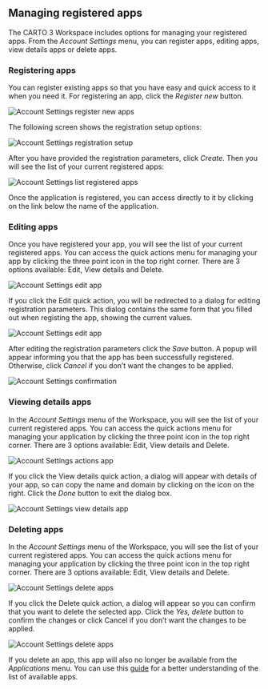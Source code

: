 ## Managing registered apps

The CARTO 3 Workspace includes options for managing your registered apps. From the *Account Settings* menu, you can register apps, editing apps, view details apps or delete apps.

### Registering apps

You can register existing apps so that you have easy and quick access to it when you need it. For registering an app, click the *Register new* button. 

![Account Settings register new apps](/img/cloud-native-workspace/account-settings/account_settings_new_apps.png)

The following screen shows the registration setup options:

![Account Settings registration setup](/img/cloud-native-workspace/account-settings/account_settings_setup_apps.png)

After you have provided the registration parameters, click *Create*. Then you will see the list of your current registered apps:

![Account Settings list registered apps](/img/cloud-native-workspace/account-settings/account_settings_list_apps.png)

Once the application is registered, you can access directly to it by clicking on the link below the name of the application.

### Editing apps

Once you have registered your app, you will see the list of your current registered apps. You can access the quick actions menu for managing your app by clicking the three point icon in the top right corner. There are 3 options available: Edit, View details and Delete. 

![Account Settings edit app](/img/cloud-native-workspace/account-settings/account_settings_actions_apps.png)

If you click the Edit quick action, you will be redirected to a dialog for editing registration parameters. This dialog contains the same form that you filled out when registing the app, showing the current values.

![Account Settings edit app](/img/cloud-native-workspace/account-settings/account_settings_edit_apps.png)

After editing the registration parameters click the *Save* button. A popup will appear informing you that the app has been successfully registered. Otherwise, click *Cancel* if you don’t want the changes to be applied.

![Account Settings confirmation](/img/cloud-native-workspace/account-settings/account_settings_confirmation.png)

### Viewing details apps

In the *Account Settings* menu of the Workspace, you will see the list of your current registered apps. You can access the quick actions menu for managing your application by clicking the three point icon in the top right corner. There are 3 options available: Edit, View details and Delete. 

![Account Settings actions app](/img/cloud-native-workspace/account-settings/account_settings_actions_apps.png)

If you click the View details quick action, a dialog will appear with details of your app, so can copy the name and domain by clicking on the icon on the right. Click the *Done* button to exit the dialog box.

![Account Settings view details app](/img/cloud-native-workspace/account-settings/account_settings_details_apps.png)

### Deleting apps

In the *Account Settings* menu of the Workspace, you will see the list of your current registered apps. You can access the quick actions menu for managing your application by clicking the three point icon in the top right corner. There are 3 options available: Edit, View details and Delete. 

![Account Settings delete apps](/img/cloud-native-workspace/account-settings/account_settings_actions_apps.png)

If you click the Delete quick action, a dialog will appear so you can confirm that you want to delete the selected app. Click the *Yes, delete* button to confirm the changes or click Cancel if you don’t want the changes to be applied.

![Account Settings delete apps](/img/cloud-native-workspace/account-settings/account_settings_delete_apps.png)

If you delete an app, this app will also no longer be available from the *Applications* menu. You can use this [guide](../../applications/accessing-applications) for a better understanding of the list of available apps.
